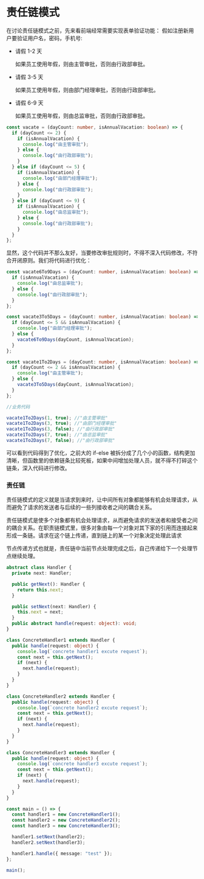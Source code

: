 # 责任链模式

在讨论责任链模式之前，先来看前端经常需要实现表单验证功能：
假如注册新用户要验证用户名，密码，手机号:

- 请假 1-2 天

  如果员工使用年假，则由主管审批，否则由行政部审批。

- 请假 3-5 天

  如果员工使用年假，则由部门经理审批，否则由行政部审批。

- 请假 6-9 天

  如果员工使用年假，则由总监审批，否则由行政部审批。

```ts
const vacate = (dayCount: number, isAnnualVacation: boolean) => {
  if (dayCount <= 2) {
    if (isAnnualVacation) {
      console.log("由主管审批");
    } else {
      console.log("由行政部审批");
    }
  } else if (dayCount <= 5) {
    if (isAnnualVacation) {
      console.log("由部门经理审批");
    } else {
      console.log("由行政部审批");
    }
  } else if (dayCount <= 9) {
    if (isAnnualVacation) {
      console.log("由总监审批");
    } else {
      console.log("由行政部审批");
    }
  }
};
```

显然，这个代码并不那么友好，当要修改审批规则时，不得不深入代码修改，不符合开闭原则。我们将代码进行优化：

```ts
const vacate6To9Days = (dayCount: number, isAnnualVacation: boolean) => {
  if (isAnnualVacation) {
    console.log("由总监审批");
  } else {
    console.log("由行政部审批");
  }
};

const vacate3To5Days = (dayCount: number, isAnnualVacation: boolean) => {
  if (dayCount <= 5 && isAnnualVacation) {
    console.log("由部门经理审批");
  } else {
    vacate6To9Days(dayCount, isAnnualVacation);
  }
};

const vacate1To2Days = (dayCount: number, isAnnualVacation: boolean) => {
  if (dayCount <= 2 && isAnnualVacation) {
    console.log("由主管审批");
  } else {
    vacate3To5Days(dayCount, isAnnualVacation);
  }
};

//业务代码

vacate1To2Days(1, true); //"由主管审批"
vacate1To2Days(3, true); //"由部门经理审批"
vacate1To2Days(3, false); //"由行政部审批"
vacate1To2Days(7, true); //"由总监审批"
vacate1To2Days(7, false); //"由行政部审批"
```

可以看到代码得到了优化，之前大的 if-else 被拆分成了几个小的函数，结构更加清晰，但函数里的依赖链条比较死板，如果中间增加处理人员，就不得不打碎这个链条，深入代码进行修改。

### 责任链

责任链模式的定义就是当请求到来时，让中间所有对象都能够有机会处理请求，从而避免了请求的发送者与后续的一些列接收者之间的耦合关系。

责任链模式是使多个对象都有机会处理请求，从而避免请求的发送者和接受者之间的耦合关系。在职责链模式里，很多对象由每一个对象对其下家的引用而连接起来形成一条链。请求在这个链上传递，直到链上的某一个对象决定处理此请求

节点传递方式也就是，责任链中当前节点处理完成之后，自己传递给下一个处理节点继续处理。

```ts
abstract class Handler {
  private next: Handler;

  public getNext(): Handler {
    return this.next;
  }

  public setNext(next: Handler) {
    this.next = next;
  }
  public abstract handle(request: object): void;
}

class ConcreteHandler1 extends Handler {
  public handle(request: object) {
    console.log(`concrete handler1 excute request`);
    const next = this.getNext();
    if (next) {
      next.handle(request);
    }
  }
}

class ConcreteHandler2 extends Handler {
  public handle(request: object) {
    console.log(`concrete handler2 excute request`);
    const next = this.getNext();
    if (next) {
      next.handle(request);
    }
  }
}

class ConcreteHandler3 extends Handler {
  public handle(request: object) {
    console.log(`concrete handler3 excute request`);
    const next = this.getNext();
    if (next) {
      next.handle(request);
    }
  }
}

const main = () => {
  const handler1 = new ConcreteHandler1();
  const handler2 = new ConcreteHandler2();
  const handler3 = new ConcreteHandler3();

  handler1.setNext(handler2);
  handler2.setNext(handler3);

  handler1.handle({ message: "test" });
};

main();
```
